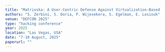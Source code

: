 ```yaml
---
title: "Matrioska: A User-Centric Defense Against Virtualization-Based Repackaging Malware on Android"
authors: "S. Zerbini, S. Doria, P. Wijesekera, S. Egelman, E. Losiouk"
venue: "DEFCON 2025"
type: "hacking conference"
year: 2025
location: "Las Vegas, USA"
date: "7-10 August, 2025"
paperurl: ""
---
```


